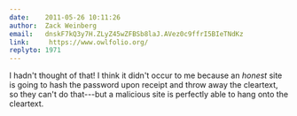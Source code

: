 ```yaml
---
date:    2011-05-26 10:11:26
author:  Zack Weinberg
email:   dnskF7kQ3y7H.ZLyZ45wZFBSb8laJ.AVez0c9ffrI5BIeTNdKz
link:     https://www.owlfolio.org/
replyto: 1971
---
```


I hadn't thought of that!  I think it didn't occur to me because an
<i>honest</i> site is going to hash the password upon receipt and
throw away the cleartext, so they can't do that---but a malicious site
is perfectly able to hang onto the cleartext.
